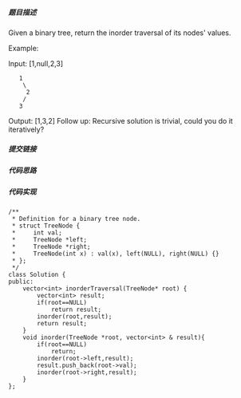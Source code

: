 ##### 题目描述
Given a binary tree, return the inorder traversal of its nodes' values.

Example:

Input: [1,null,2,3]
```
   1
    \
     2
    /
   3
```
Output: [1,3,2]
Follow up: Recursive solution is trivial, could you do it iteratively?


##### 提交链接




##### 代码思路




##### 代码实现

```
/**
 * Definition for a binary tree node.
 * struct TreeNode {
 *     int val;
 *     TreeNode *left;
 *     TreeNode *right;
 *     TreeNode(int x) : val(x), left(NULL), right(NULL) {}
 * };
 */
class Solution {
public:
    vector<int> inorderTraversal(TreeNode* root) {
        vector<int> result;
        if(root==NULL)
            return result;
        inorder(root,result);
        return result;
    }
    void inorder(TreeNode *root, vector<int> & result){
        if(root==NULL)
            return;
        inorder(root->left,result);
        result.push_back(root->val);
        inorder(root->right,result);
    }
};


```
